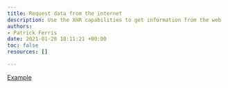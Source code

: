 ```yaml
---
title: Request data from the internet
description: Use the XHR capabilities to get information from the web
authors:
- Patrick Ferris
date: 2021-01-20 18:11:21 +00:00
toc: false
resources: []

---
```


[Example](./example)
